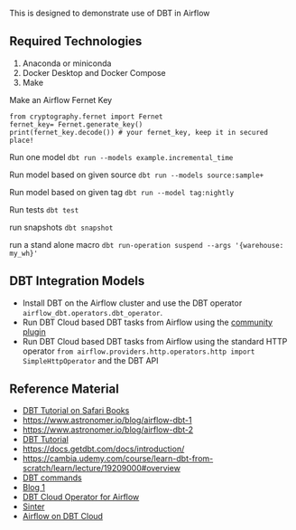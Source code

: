 This is designed to demonstrate use of DBT in Airflow

## Required Technologies
1. Anaconda or miniconda
2. Docker Desktop and Docker Compose
3. Make

Make an Airflow Fernet Key
```
from cryptography.fernet import Fernet
fernet_key= Fernet.generate_key()
print(fernet_key.decode()) # your fernet_key, keep it in secured place!
```


Run one model
`dbt run --models example.incremental_time`

Run model based on given source
`dbt run --models source:sample+`

Run model based on given tag
`dbt run --model tag:nightly`

Run tests
`dbt test`

run snapshots
`dbt snapshot`

run a stand alone macro
`dbt run-operation suspend --args '{warehouse: my_wh}'`

## DBT Integration Models
* Install DBT on the Airflow cluster and use the DBT operator `airflow_dbt.operators.dbt_operator`. 
* Run DBT Cloud based DBT tasks from Airflow using the [community plugin](https://github.com/dwallace0723/dbt-cloud-plugin/blob/master/examples/dbt_cloud_hourly_dag.py)
* Run DBT Cloud based DBT tasks from Airflow using the standard HTTP operator `from airflow.providers.http.operators.http import SimpleHttpOperator` and the DBT API

## Reference Material
* [DBT Tutorial on Safari Books](https://katacoda.com/embed/orm-sam-bail/01_dbt)
* https://www.astronomer.io/blog/airflow-dbt-1
* https://www.astronomer.io/blog/airflow-dbt-2
* [DBT Tutorial](https://github.com/jeremyholtzman/jrtests-learn-dbt)
* https://docs.getdbt.com/docs/introduction/
* https://cambia.udemy.com/course/learn-dbt-from-scratch/learn/lecture/19209000#overview
* [DBT commands](https://docs.getdbt.com/reference/dbt-commands)
* [Blog 1](https://www.robin-beer.de/drafts/how-to-setup-dbt-dataops-with-gitlab-cicd-for-a-snowflake-cloud-data-warehouse.html)
* [DBT Cloud Operator for Airflow](https://github.com/dwallace0723/dbt-cloud-plugin/blob/master/examples/dbt_cloud_hourly_dag.py)
* [Sinter](https://github.com/dbt-labs/airflow-sinter-operator)
* [Airflow on DBT Cloud](https://towardsdatascience.com/creating-an-environment-with-airflow-and-dbt-on-aws-part-3-2789f35adb5d)
